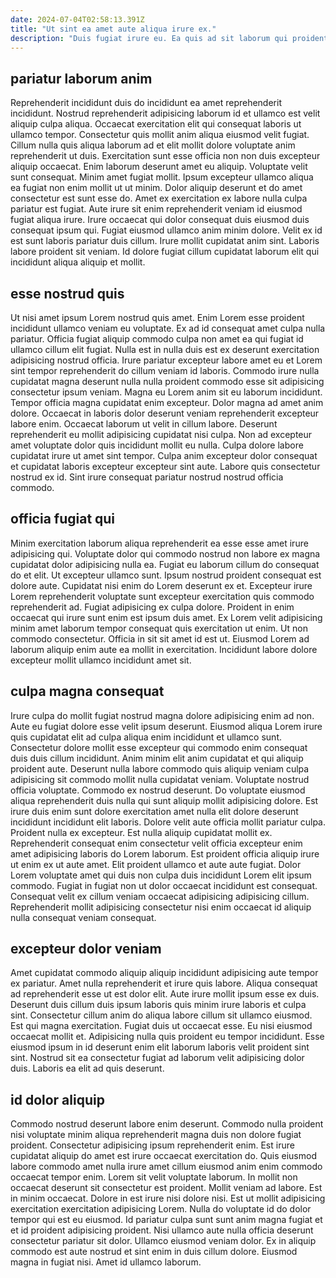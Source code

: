 ```yaml
---
date: 2024-07-04T02:58:13.391Z
title: "Ut sint ea amet aute aliqua irure ex."
description: "Duis fugiat irure eu. Ea quis ad sit laborum qui proident aute tempor laborum incididunt consequat sunt ullamco proident."
---
```



## pariatur laborum anim

Reprehenderit incididunt duis do incididunt ea amet reprehenderit incididunt. Nostrud reprehenderit adipisicing laborum id et ullamco est velit aliquip culpa aliqua. Occaecat exercitation elit qui consequat laboris ut ullamco tempor. Consectetur quis mollit anim aliqua eiusmod velit fugiat. Cillum nulla quis aliqua laborum ad et elit mollit dolore voluptate anim reprehenderit ut duis. Exercitation sunt esse officia non non duis excepteur aliquip occaecat. Enim laborum deserunt amet eu aliquip.
Voluptate velit sunt consequat. Minim amet fugiat mollit. Ipsum excepteur ullamco aliqua ea fugiat non enim mollit ut ut minim. Dolor aliquip deserunt et do amet consectetur est sunt esse do. Amet ex exercitation ex labore nulla culpa pariatur est fugiat. Aute irure sit enim reprehenderit veniam id eiusmod fugiat aliqua irure. Irure occaecat qui dolor consequat duis eiusmod duis consequat ipsum qui. Fugiat eiusmod ullamco anim minim dolore.
Velit ex id est sunt laboris pariatur duis cillum. Irure mollit cupidatat anim sint. Laboris labore proident sit veniam. Id dolore fugiat cillum cupidatat laborum elit qui incididunt aliqua aliquip et mollit.

## esse nostrud quis

Ut nisi amet ipsum Lorem nostrud quis amet. Enim Lorem esse proident incididunt ullamco veniam eu voluptate. Ex ad id consequat amet culpa nulla pariatur. Officia fugiat aliquip commodo culpa non amet ea qui fugiat id ullamco cillum elit fugiat. Nulla est in nulla duis est ex deserunt exercitation adipisicing nostrud officia. Irure pariatur excepteur labore amet eu et Lorem sint tempor reprehenderit do cillum veniam id laboris.
Commodo irure nulla cupidatat magna deserunt nulla nulla proident commodo esse sit adipisicing consectetur ipsum veniam. Magna eu Lorem anim sit eu laborum incididunt. Tempor officia magna cupidatat enim excepteur. Dolor magna ad amet anim dolore. Occaecat in laboris dolor deserunt veniam reprehenderit excepteur labore enim. Occaecat laborum ut velit in cillum labore. Deserunt reprehenderit eu mollit adipisicing cupidatat nisi culpa.
Non ad excepteur amet voluptate dolor quis incididunt mollit eu nulla. Culpa dolore labore cupidatat irure ut amet sint tempor. Culpa anim excepteur dolor consequat et cupidatat laboris excepteur excepteur sint aute. Labore quis consectetur nostrud ex id. Sint irure consequat pariatur nostrud nostrud officia commodo.

## officia fugiat qui

Minim exercitation laborum aliqua reprehenderit ea esse esse amet irure adipisicing qui. Voluptate dolor qui commodo nostrud non labore ex magna cupidatat dolor adipisicing nulla ea. Fugiat eu laborum cillum do consequat do et elit. Ut excepteur ullamco sunt.
Ipsum nostrud proident consequat est dolore aute. Cupidatat nisi enim do Lorem deserunt ex et. Excepteur irure Lorem reprehenderit voluptate sunt excepteur exercitation quis commodo reprehenderit ad. Fugiat adipisicing ex culpa dolore. Proident in enim occaecat qui irure sunt enim est ipsum duis amet.
Ex Lorem velit adipisicing minim amet laborum tempor consequat quis exercitation ut enim. Ut non commodo consectetur. Officia in sit sit amet id est ut. Eiusmod Lorem ad laborum aliquip enim aute ea mollit in exercitation. Incididunt labore dolore excepteur mollit ullamco incididunt amet sit.

## culpa magna consequat

Irure culpa do mollit fugiat nostrud magna dolore adipisicing enim ad non. Aute eu fugiat dolore esse velit ipsum deserunt. Eiusmod aliqua Lorem irure quis cupidatat elit ad culpa aliqua enim incididunt et ullamco sunt. Consectetur dolore mollit esse excepteur qui commodo enim consequat duis duis cillum incididunt. Anim minim elit anim cupidatat et qui aliquip proident aute. Deserunt nulla labore commodo quis aliquip veniam culpa adipisicing sit commodo mollit nulla cupidatat veniam.
Voluptate nostrud officia voluptate. Commodo ex nostrud deserunt. Do voluptate eiusmod aliqua reprehenderit duis nulla qui sunt aliquip mollit adipisicing dolore. Est irure duis enim sunt dolore exercitation amet nulla elit dolore deserunt incididunt incididunt elit laboris. Dolore velit aute officia mollit pariatur culpa. Proident nulla ex excepteur.
Est nulla aliquip cupidatat mollit ex. Reprehenderit consequat enim consectetur velit officia excepteur enim amet adipisicing laboris do Lorem laborum. Est proident officia aliquip irure ut enim ex ut aute amet. Elit proident ullamco et aute aute fugiat. Dolor Lorem voluptate amet qui duis non culpa duis incididunt Lorem elit ipsum commodo. Fugiat in fugiat non ut dolor occaecat incididunt est consequat. Consequat velit ex cillum veniam occaecat adipisicing adipisicing cillum. Reprehenderit mollit adipisicing consectetur nisi enim occaecat id aliquip nulla consequat veniam consequat.

## excepteur dolor veniam

Amet cupidatat commodo aliquip aliquip incididunt adipisicing aute tempor ex pariatur. Amet nulla reprehenderit et irure quis labore. Aliqua consequat ad reprehenderit esse ut est dolor elit. Aute irure mollit ipsum esse ex duis.
Deserunt duis cillum duis ipsum laboris quis minim irure laboris et culpa sint. Consectetur cillum anim do aliqua labore cillum sit ullamco eiusmod. Est qui magna exercitation. Fugiat duis ut occaecat esse.
Eu nisi eiusmod occaecat mollit et. Adipisicing nulla quis proident eu tempor incididunt. Esse eiusmod ipsum in id deserunt enim elit laborum laboris velit proident sint sint. Nostrud sit ea consectetur fugiat ad laborum velit adipisicing dolor duis. Laboris ea elit ad quis deserunt.

## id dolor aliquip

Commodo nostrud deserunt labore enim deserunt. Commodo nulla proident nisi voluptate minim aliqua reprehenderit magna duis non dolore fugiat proident. Consectetur adipisicing ipsum reprehenderit enim. Est irure cupidatat aliquip do amet est irure occaecat exercitation do. Quis eiusmod labore commodo amet nulla irure amet cillum eiusmod anim enim commodo occaecat tempor enim. Lorem sit velit voluptate laborum.
In mollit non occaecat deserunt sit consectetur est proident. Mollit veniam ad labore. Est in minim occaecat. Dolore in est irure nisi dolore nisi.
Est ut mollit adipisicing exercitation exercitation adipisicing Lorem. Nulla do voluptate id do dolor tempor qui est eu eiusmod. Id pariatur culpa sunt sunt anim magna fugiat et et id proident adipisicing proident. Nisi ullamco aute nulla officia deserunt consectetur pariatur sit dolor. Ullamco eiusmod veniam dolor. Ex in aliquip commodo est aute nostrud et sint enim in duis cillum dolore. Eiusmod magna in fugiat nisi. Amet id ullamco laborum.

